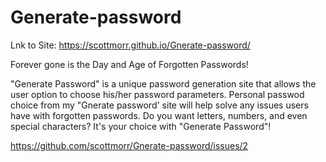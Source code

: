 # Generate-password

Lnk to Site: https://scottmorr.github.io/Gnerate-password/

Forever gone is the Day and Age of Forgotten Passwords! 

"Generate Password" is a unique password generation site that allows the user option to choose his/her password parameters.
Personal passwod choice from my "Gnerate password' site will help solve any issues users have with forgotten passwords.
Do you want letters, numbers, and even special characters? It's your choice with "Generate Password"!

https://github.com/scottmorr/Gnerate-password/issues/2

